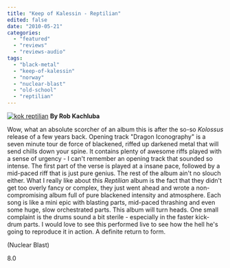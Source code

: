 ```yaml
---
title: "Keep of Kalessin - Reptilian"
edited: false
date: "2010-05-21"
categories:
  - "featured"
  - "reviews"
  - "reviews-audio"
tags:
  - "black-metal"
  - "keep-of-kalessin"
  - "norway"
  - "nuclear-blast"
  - "old-school"
  - "reptilian"
---
```


[![kok reptilian](http://www.hellbound.ca/wp-content/uploads/2010/05/kok-reptilian-300x300.jpg "kok reptilian")](http://www.hellbound.ca/wp-content/uploads/2010/05/kok-reptilian.jpg) **By Rob Kachluba**

Wow, what an absolute scorcher of an album this is after the so-so _Kolossus_ release of a few years back. Opening track "Dragon Iconography" is a seven minute tour de force of blackened, riffed up darkened metal that will send chills down your spine. It contains plenty of awesome riffs played with a sense of urgency - I can't remember an opening track that sounded so intense. The first part of the verse is played at a insane pace, followed by a mid-paced riff that is just pure genius. The rest of the album ain't no slouch either. What I really like about this _Reptilian_ album is the fact that they didn't get too overly fancy or complex, they just went ahead and wrote a non-compromising album full of pure blackened intensity and atmosphere. Each song is like a mini epic with blasting parts, mid-paced thrashing and even some huge, slow orchestrated parts. This album will turn heads. One small complaint is the drums sound a bit sterile - especially in the faster kick-drum parts. I would love to see this performed live to see how the hell he's going to reproduce it in action. A definite return to form.

(Nuclear Blast)

8.0

